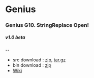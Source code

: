 # Genius

### Genius G10. StringReplace Open!

##### v1.0 beta 
--
- src download : [zip](https://github.com/yalsooni/Genius/archive/genius-G10-stringreplace.v1.0-beta.zip), [tar.gz](https://github.com/yalsooni/Genius/archive/genius-G10-stringreplace.v1.0-beta.tar.gz)
- bin download : [zip](https://github.com/yalsooni/Genius/blob/master/releases-bin/genius-G10-stringreplace/v1.0beta/genius-stringreplace-bin.zip)
- [Wiki](https://github.com/yalsooni/Genius/wiki)
